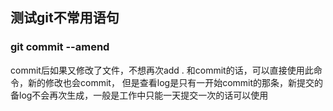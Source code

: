 ## 测试git不常用语句

### git commit --amend

commit后如果又修改了文件，不想再次add . 和commit的话，可以直接使用此命令，新的修改也会commit， 
但是查看log是只有一开始commit的那条，新提交的备log不会再次生成，一般是工作中只能一天提交一次的话可以使用